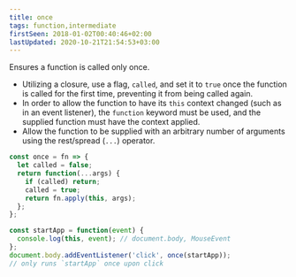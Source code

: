 ```yaml
---
title: once
tags: function,intermediate
firstSeen: 2018-01-02T00:40:46+02:00
lastUpdated: 2020-10-21T21:54:53+03:00
---
```


Ensures a function is called only once.

- Utilizing a closure, use a flag, `called`, and set it to `true` once the function is called for the first time, preventing it from being called again.
- In order to allow the function to have its `this` context changed (such as in an event listener), the `function` keyword must be used, and the supplied function must have the context applied.
- Allow the function to be supplied with an arbitrary number of arguments using the rest/spread (`...`) operator.

```js
const once = fn => {
  let called = false;
  return function(...args) {
    if (called) return;
    called = true;
    return fn.apply(this, args);
  };
};
```

```js
const startApp = function(event) {
  console.log(this, event); // document.body, MouseEvent
};
document.body.addEventListener('click', once(startApp));
// only runs `startApp` once upon click
```
